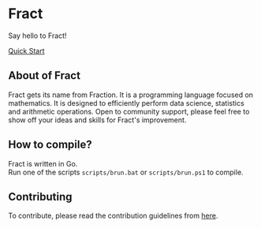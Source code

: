 # Fract

Say hello to Fract!

[Quick Start](https://github.com/fract-lang/fract/blob/main/docs/fract/quick_start.md)

## About of Fract
Fract gets its name from Fraction. It is a programming language focused on mathematics. It is designed to efficiently perform data science, statistics and arithmetic operations. Open to community support, please feel free to show off your ideas and skills for Fract's improvement.

## How to compile?
Fract is written in Go. <br>
Run one of the scripts ``scripts/brun.bat`` or ``scripts/brun.ps1`` to compile.

## Contributing

To contribute, please read the contribution guidelines from [here](https://github.com/fract-lang/fract/blob/main/CONTRIBUTING.md).
